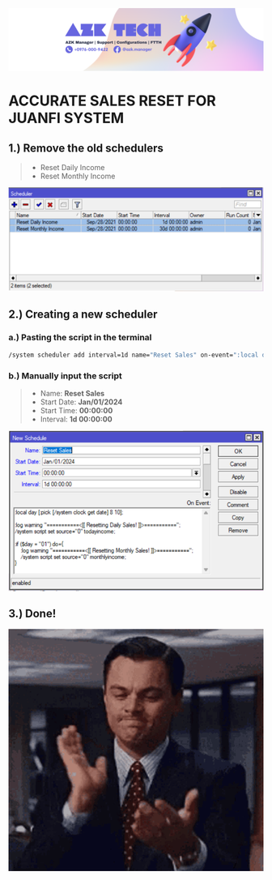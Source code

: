 ![AZK TECH](./../cover.png)

# ACCURATE SALES RESET FOR JUANFI SYSTEM

## 1.) Remove the old schedulers

> - Reset Daily Income
> - Reset Monthly Income

<p align="center">
  <img src="./1.png" />
</p>

## 2.) Creating a new scheduler

### a.) Pasting the script in the terminal
```bash
/system scheduler add interval=1d name="Reset Sales" on-event=":local day [:pick [/system clock get date] 8 10];:log warning \"===========<[[ Resetting Daily Sales! ]]>===========\";/system script set source=\"0\" todayincome;:if (\$day = \"01\") do={:log warning \"===========<[[ Resetting Monthly Sales! ]]>===========\";/system script set source=\"0\" monthlyincome;}" policy=ftp,reboot,read,write,policy,test,password,sniff,sensitive,romon start-date=jan/01/2024 start-time=00:00:00
```

### b.) Manually input the script

> - Name: **Reset Sales**
> - Start Date: **Jan/01/2024**
> - Start Time: **00:00:00**
> - Interval: **1d 00:00:00**

<p align="center">
  <img src="./2.png" />
</p>



## 3.) Done!



<p align="center">
  <img src="./../done.gif" />
</p>

